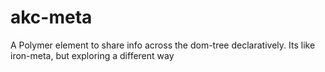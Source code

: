 # akc-meta
A Polymer element to share info across the dom-tree declaratively.  Its like iron-meta, but exploring a different way
